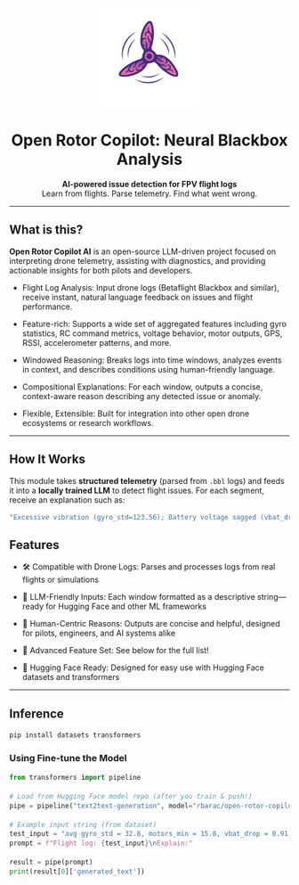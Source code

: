 <p align="center">
  <img src="docs/logo.png" alt="Open Rotor Copilot Logo" width="180"/>
</p>

<h1 align="center">Open Rotor Copilot: Neural Blackbox Analysis</h1>

<p align="center">
  <strong>AI-powered issue detection for FPV flight logs</strong><br/>
  Learn from flights. Parse telemetry. Find what went wrong.
</p>

---

## What is this?

**Open Rotor Copilot AI** is an open-source LLM-driven project focused on interpreting drone telemetry, assisting with diagnostics, and providing actionable insights for both pilots and developers.

- Flight Log Analysis: Input drone logs (Betaflight Blackbox and similar), receive instant, natural language feedback on issues and flight performance.

- Feature-rich: Supports a wide set of aggregated features including gyro statistics, RC command metrics, voltage behavior, motor outputs, GPS, RSSI, accelerometer patterns, and more.

- Windowed Reasoning: Breaks logs into time windows, analyzes events in context, and describes conditions using human-friendly language.

- Compositional Explanations: For each window, outputs a concise, context-aware reason describing any detected issue or anomaly.

- Flexible, Extensible: Built for integration into other open drone ecosystems or research workflows.


---

## How It Works

This module takes **structured telemetry** (parsed from `.bbl` logs) and feeds it into a **locally trained LLM** to detect flight issues. For each segment, receive an explanation such as:

```bash
"Excessive vibration (gyro_std=123.56); Battery voltage sagged (vbat_drop=0.91V); Motor difference high (motor_diff_max=49.18)"
```

## Features

- 🛠️ Compatible with Drone Logs: Parses and processes logs from real flights or simulations

- 🧠 LLM-Friendly Inputs: Each window formatted as a descriptive string—ready for Hugging Face and other ML frameworks

- 💬 Human-Centric Reasons: Outputs are concise and helpful, designed for pilots, engineers, and AI systems alike

- 🔬 Advanced Feature Set: See below for the full list!

- 🤗 Hugging Face Ready: Designed for easy use with Hugging Face datasets and transformers

---

## Inference

```bash
pip install datasets transformers
```

### Using Fine-tune the Model

```python
from transformers import pipeline

# Load from Hugging Face model repo (after you train & push!)
pipe = pipeline("text2text-generation", model="rbarac/open-rotor-copilot")

# Example input string (from dataset)
test_input = "avg gyro_std = 32.8, motors_min = 15.8, vbat_drop = 0.91, ... (all your features)"
prompt = f"Flight log: {test_input}\nExplain:"

result = pipe(prompt)
print(result[0]['generated_text'])
```


